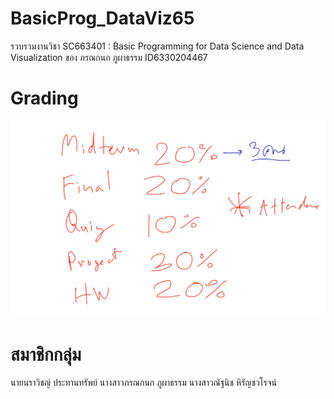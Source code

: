 # BasicProg_DataViz65
รวบรวมงานวิชา SC663401 : Basic Programming for Data Science and Data Visualization ของ ภรณกนก ภูผาธรรม ID6330204467

# Grading
![grading image](Grading.jpg)

# สมาชิกกลุ่ม
นายนราวิชญ์ ประทานทรัพย์
นางสาวภรณกนก ภูผาธรรม
นางสาวณัฐนิช หิรัญชวโรจน์
